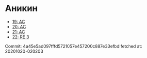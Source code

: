 # Аникин
- [19: AC](19.md)
- [20: AC](20.md)
- [21: AC](21.md)
- [22: RE 3](22.md)

Commit: 4a45e5ad097fffd5721057e457200c887e33efbd
 fetched at: 20201020-020203

